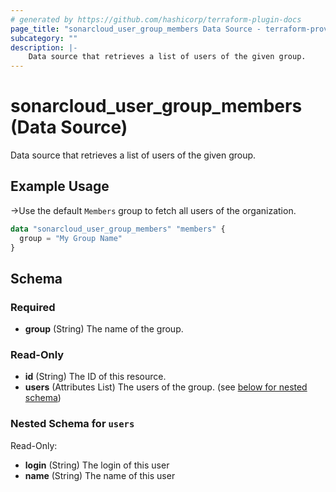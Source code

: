 ```yaml
---
# generated by https://github.com/hashicorp/terraform-plugin-docs
page_title: "sonarcloud_user_group_members Data Source - terraform-provider-sonarcloud"
subcategory: ""
description: |-
    Data source that retrieves a list of users of the given group.
---
```


# sonarcloud_user_group_members (Data Source)

Data source that retrieves a list of users of the given group.

## Example Usage

->Use the default `Members` group to fetch all users of the organization. 

```terraform
data "sonarcloud_user_group_members" "members" {
  group = "My Group Name"
}
```

<!-- schema generated by tfplugindocs -->
## Schema

### Required

- **group** (String) The name of the group.

### Read-Only

- **id** (String) The ID of this resource.
- **users** (Attributes List) The users of the group. (see [below for nested schema](#nestedatt--users))

<a id="nestedatt--users"></a>
### Nested Schema for `users`

Read-Only:

- **login** (String) The login of this user
- **name** (String) The name of this user
